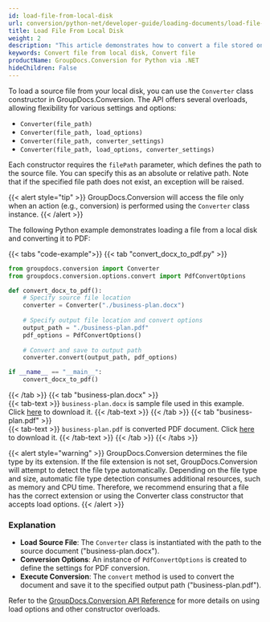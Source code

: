 ```yaml
---
id: load-file-from-local-disk
url: conversion/python-net/developer-guide/loading-documents/load-file-from-local-disk
title: Load File From Local Disk
weight: 2
description: "This article demonstrates how to convert a file stored on a local disk using GroupDocs.Conversion for Python via .NET API."
keywords: Convert file from local disk, Convert file
productName: GroupDocs.Conversion for Python via .NET
hideChildren: False
---
```


To load a source file from your local disk, you can use the `Converter` class constructor in GroupDocs.Conversion. The API offers several overloads, allowing flexibility for various settings and options:

* `Converter(file_path)`
* `Converter(file_path, load_options)`
* `Converter(file_path, converter_settings)`
* `Converter(file_path, load_options, converter_settings)`

Each constructor requires the `filePath` parameter, which defines the path to the source file. You can specify this as an absolute or relative path. Note that if the specified file path does not exist, an exception will be raised.

{{< alert style="tip" >}}
GroupDocs.Conversion will access the file only when an action (e.g., conversion) is performed using the `Converter` class instance.
{{< /alert >}}

The following Python example demonstrates loading a file from a local disk and converting it to PDF:

{{< tabs "code-example">}}
{{< tab "convert_docx_to_pdf.py" >}}  
```python
from groupdocs.conversion import Converter
from groupdocs.conversion.options.convert import PdfConvertOptions

def convert_docx_to_pdf():
    # Specify source file location
    converter = Converter("./business-plan.docx")
    
    # Specify output file location and convert options
    output_path = "./business-plan.pdf"
    pdf_options = PdfConvertOptions()
    
    # Convert and save to output path
    converter.convert(output_path, pdf_options)

if __name__ == "__main__":
    convert_docx_to_pdf()
```
{{< /tab >}}
{{< tab "business-plan.docx" >}}  
{{< tab-text >}}
`business-plan.docx` is sample file used in this example. Click [here](/conversion/python-net/_sample_files/developer-guide/loading-documents/load-file-from-local-disk/business-plan.docx) to download it.
{{< /tab-text >}}
{{< /tab >}}
{{< tab "business-plan.pdf" >}}  
{{< tab-text >}}
`business-plan.pdf` is converted PDF document. Click [here](/conversion/python-net/_sample_files/developer-guide/loading-documents/load-file-from-local-disk/business-plan.pdf) to download it.
{{< /tab-text >}}
{{< /tab >}}
{{< /tabs >}}

{{< alert style="warning" >}}
GroupDocs.Conversion determines the file type by its extension. If the file extension is not set, GroupDocs.Conversion will attempt to detect the file type automatically. Depending on the file type and size, automatic file type detection consumes additional resources, such as memory and CPU time. Therefore, we recommend ensuring that a file has the correct extension or using the Converter class constructor that accepts load options.
{{< /alert >}}

### Explanation

- **Load Source File**: The `Converter` class is instantiated with the path to the source document ("business-plan.docx").
- **Conversion Options**: An instance of `PdfConvertOptions` is created to define the settings for PDF conversion.
- **Execute Conversion**: The `convert` method is used to convert the document and save it to the specified output path ("business-plan.pdf").

Refer to the [GroupDocs.Conversion API Reference](https://reference.groupdocs.com/conversion/python-net/) for more details on using load options and other constructor overloads.
